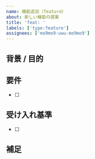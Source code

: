```yaml
---
name: 機能追加（feature）
about: 新しい機能の提案
title: 'feat: '
labels: ['type:feature']
assignees: ['mo9mo9-uwu-mo9mo9']
---
```


## 背景 / 目的

## 要件

- [ ]

## 受け入れ基準

- [ ]

## 補足
